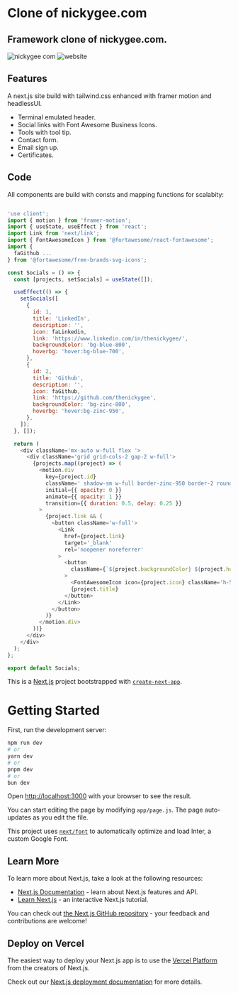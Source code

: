 # Clone of nickygee.com

## Framework clone of nickygee.com.
![nickygee com](https://github.com/thenickygee/nickygee.com/assets/75292383/ee4098f2-fb86-4265-83cd-51b24be0a019)
![website](https://github.com/thenickygee/nickygee.com/assets/75292383/37581cc9-5767-40cb-8b73-2a0130d20f29)

## Features
A next.js site build with tailwind.css enhanced with framer motion and headlessUI.
- Terminal emulated header.
- Social links with Font Awesome Business Icons.
- Tools with tool tip.
- Contact form.
- Email sign up.
- Certificates.

## Code
All components are build with consts and mapping functions for scalabity: 
``` javascript

'use client';
import { motion } from 'framer-motion';
import { useState, useEffect } from 'react';
import Link from 'next/link';
import { FontAwesomeIcon } from '@fortawesome/react-fontawesome';
import {
  faGithub ...
} from '@fortawesome/free-brands-svg-icons';

const Socials = () => {
  const [projects, setSocials] = useState([]);

  useEffect(() => {
    setSocials([
      {
        id: 1,
        title: 'LinkedIn',
        description: '',
        icon: faLinkedin,
        link: 'https://www.linkedin.com/in/thenickygee/',
        backgroundColor: 'bg-blue-800',
        hoverbg: 'hover:bg-blue-700',
      },
      {
        id: 2,
        title: 'Github',
        description: '',
        icon: faGithub,
        link: 'https://github.com/thenickygee',
        backgroundColor: 'bg-zinc-800',
        hoverbg: 'hover:bg-zinc-950',
      },
    ]);
  }, []);

  return (
    <div className='mx-auto w-full flex '>
      <div className='grid grid-cols-2 gap-2 w-full'>
        {projects.map((project) => (
          <motion.div
            key={project.id}
            className=' shadow-sm w-full border-zinc-950 border-2 rounded-lg cursor-pointer hover:shadow-md transition-shadow select-none'
            initial={{ opacity: 0 }}
            animate={{ opacity: 1 }}
            transition={{ duration: 0.5, delay: 0.25 }}
          >
            {project.link && (
              <button className='w-full'>
                <Link
                  href={project.link}
                  target='_blank'
                  rel='noopener noreferrer'
                >
                  <button
                    className={`${project.backgroundColor} ${project.hoverbg} shadow-sm p-1 h-14 px-3 flex justify-between items-center align-middle gap-2 font-semibold rounded-md text-gray-300 hover:text-gray-200 w-full transitions duration-150`}
                  >
                    <FontAwesomeIcon icon={project.icon} className='h-5 w-5' />{' '}
                    {project.title}
                  </button>
                </Link>
              </button>
            )}
          </motion.div>
        ))}
      </div>
    </div>
  );
};

export default Socials;
```

This is a [Next.js](https://nextjs.org/) project bootstrapped with [`create-next-app`](https://github.com/vercel/next.js/tree/canary/packages/create-next-app).

# Getting Started

First, run the development server:

```bash
npm run dev
# or
yarn dev
# or
pnpm dev
# or
bun dev
```

Open [http://localhost:3000](http://localhost:3000) with your browser to see the result.

You can start editing the page by modifying `app/page.js`. The page auto-updates as you edit the file.

This project uses [`next/font`](https://nextjs.org/docs/basic-features/font-optimization) to automatically optimize and load Inter, a custom Google Font.

## Learn More

To learn more about Next.js, take a look at the following resources:

- [Next.js Documentation](https://nextjs.org/docs) - learn about Next.js features and API.
- [Learn Next.js](https://nextjs.org/learn) - an interactive Next.js tutorial.

You can check out [the Next.js GitHub repository](https://github.com/vercel/next.js/) - your feedback and contributions are welcome!

## Deploy on Vercel

The easiest way to deploy your Next.js app is to use the [Vercel Platform](https://vercel.com/new?utm_medium=default-template&filter=next.js&utm_source=create-next-app&utm_campaign=create-next-app-readme) from the creators of Next.js.

Check out our [Next.js deployment documentation](https://nextjs.org/docs/deployment) for more details.

